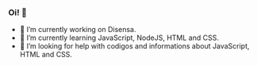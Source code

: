 ### Oi! 👋

- 🔭 I’m currently working on Disensa.
- 🌱 I’m currently learning JavaScript, NodeJS, HTML and CSS. 
- 🤔 I’m looking for help with codigos and informations about JavaScript, HTML and CSS.



